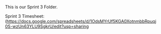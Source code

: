 This is our Sprint 3 Folder. 


Sprint 3 Timesheet: (https://docs.google.com/spreadsheets/d/1OdsMYrUf5KGA0XotnmbbRpuqj0S-wzUn63YLU9SgkrU/edit?usp=sharing
